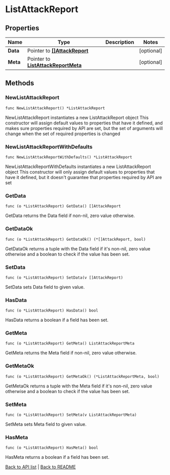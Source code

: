 # ListAttackReport

## Properties

Name | Type | Description | Notes
------------ | ------------- | ------------- | -------------
**Data** | Pointer to [**[]AttackReport**](AttackReport.md) |  | [optional] 
**Meta** | Pointer to [**ListAttackReportMeta**](ListAttackReportMeta.md) |  | [optional] 

## Methods

### NewListAttackReport

`func NewListAttackReport() *ListAttackReport`

NewListAttackReport instantiates a new ListAttackReport object
This constructor will assign default values to properties that have it defined,
and makes sure properties required by API are set, but the set of arguments
will change when the set of required properties is changed

### NewListAttackReportWithDefaults

`func NewListAttackReportWithDefaults() *ListAttackReport`

NewListAttackReportWithDefaults instantiates a new ListAttackReport object
This constructor will only assign default values to properties that have it defined,
but it doesn't guarantee that properties required by API are set

### GetData

`func (o *ListAttackReport) GetData() []AttackReport`

GetData returns the Data field if non-nil, zero value otherwise.

### GetDataOk

`func (o *ListAttackReport) GetDataOk() (*[]AttackReport, bool)`

GetDataOk returns a tuple with the Data field if it's non-nil, zero value otherwise
and a boolean to check if the value has been set.

### SetData

`func (o *ListAttackReport) SetData(v []AttackReport)`

SetData sets Data field to given value.

### HasData

`func (o *ListAttackReport) HasData() bool`

HasData returns a boolean if a field has been set.

### GetMeta

`func (o *ListAttackReport) GetMeta() ListAttackReportMeta`

GetMeta returns the Meta field if non-nil, zero value otherwise.

### GetMetaOk

`func (o *ListAttackReport) GetMetaOk() (*ListAttackReportMeta, bool)`

GetMetaOk returns a tuple with the Meta field if it's non-nil, zero value otherwise
and a boolean to check if the value has been set.

### SetMeta

`func (o *ListAttackReport) SetMeta(v ListAttackReportMeta)`

SetMeta sets Meta field to given value.

### HasMeta

`func (o *ListAttackReport) HasMeta() bool`

HasMeta returns a boolean if a field has been set.


[Back to API list](../README.md#documentation-for-api-endpoints) | [Back to README](../README.md)


